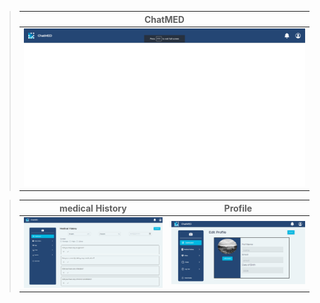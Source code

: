 > | ChatMED                                                                        |
> | ------------------------------------------------------------------------------ |
> | ![ChatMED](https://github.com/MoeShoumar/ChatM.E.D/blob/main/readme/desk2.png) |

> | medical History                                                                          | Profile                                                                              |
> | ---------------------------------------------------------------------------------------- | ------------------------------------------------------------------------------------ |
> | ![medical History](https://github.com/MoeShoumar/ChatM.E.D/blob/main/readme/medical.png) | ![Profile](https://github.com/MoeShoumar/ChatM.E.D/blob/main/readme/profileedit.png) |
